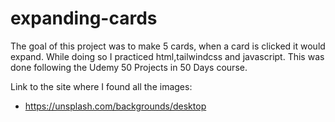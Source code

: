 # expanding-cards

The goal of this project was to make 5 cards,
when a card is clicked it would expand.
While doing so I practiced html,tailwindcss
and javascript.
This was done following the Udemy 50 Projects 
in 50 Days course.

Link to the site where I found all the images:
- https://unsplash.com/backgrounds/desktop